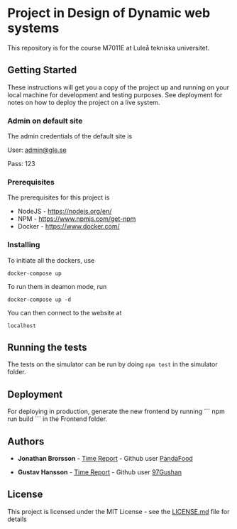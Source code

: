 # Project in Design of Dynamic web systems

This repository is for the course M7011E at Luleå tekniska universitet.

## Getting Started

These instructions will get you a copy of the project up and running on your local machine for development and testing purposes. See deployment for notes on how to deploy the project on a live system.

### Admin on default site
The admin credentials of the default site is 

User: admin@gle.se

Pass: 123

### Prerequisites

The prerequisites for this project is
- NodeJS  - https://nodejs.org/en/
- NPM     - https://www.npmjs.com/get-npm
- Docker  - https://www.docker.com/


### Installing

To initiate all the dockers, use

```
docker-compose up
```

To run them in deamon mode, run
```
docker-compose up -d
```

You can then connect to the website at 
```
localhost
```

## Running the tests

The tests on the simulator can be run by doing 
``` npm test ``` in the simulator folder.

## Deployment

For deploying in production, generate the new frontend by running ´´´ npm run build ´´´ in the Frontend folder.

## Authors

* **Jonathan Brorsson** - [Time Report](docs/TIMEREPORT_JONATHAN) - Github user [PandaFood](https://github.com/PandaFood)

* **Gustav Hansson** - [Time Report](docs/TIMEREPORT_GUSTAV) - Github user [97Gushan](https://github.com/97Gushan)

## License

This project is licensed under the MIT License - see the [LICENSE.md](LICENSE.md) file for details

